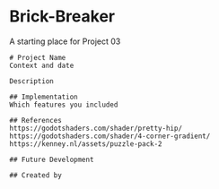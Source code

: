 # Brick-Breaker

A starting place for Project 03


```
# Project Name
Context and date

Description

## Implementation
Which features you included

## References
https://godotshaders.com/shader/pretty-hip/
https://godotshaders.com/shader/4-corner-gradient/
https://kenney.nl/assets/puzzle-pack-2

## Future Development

## Created by
```
